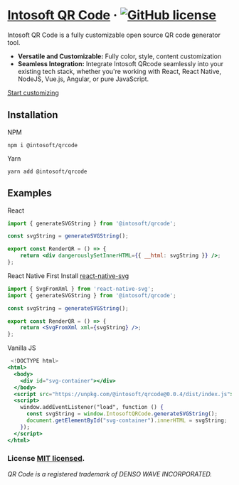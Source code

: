 # [Intosoft QR Code](https://qrcode.intosoft.com/) &middot; [![GitHub license](https://img.shields.io/badge/license-MIT-blue.svg)](https://github.com/Intosoft/qrcode/blob/main/LICENSE)

Intosoft QR Code is a fully customizable open source QR code generator tool.

-   **Versatile and Customizable:** Fully color, style, content customization
-   **Seamless Integration:** Integrate Intosoft QRcode seamlessly into your existing tech stack, whether you're working with React, React Native, NodeJS, Vue.js, Angular, or pure JavaScript.

[Start customizing](https://qrcode.intosoft.com)

## Installation

NPM

```
npm i @intosoft/qrcode
```

Yarn

```
yarn add @intosoft/qrcode
```

## Examples

React

```jsx
import { generateSVGString } from '@intosoft/qrcode';

const svgString = generateSVGString();

export const RenderQR = () => {
    return <div dangerouslySetInnerHTML={{ __html: svgString }} />;
};
```

React Native
First Install [react-native-svg](https://github.com/software-mansion/react-native-svg)

```jsx
import { SvgFromXml } from 'react-native-svg';
import { generateSVGString } from '@intosoft/qrcode';

const svgString = generateSVGString();

export const RenderQR = () => {
    return <SvgFromXml xml={svgString} />;
};
```

Vanilla JS

```jsx
 <!DOCTYPE html>
<html>
  <body>
    <div id="svg-container"></div>
  </body>
  <script src="https://unpkg.com/@intosoft/qrcode@0.0.4/dist/index.js"></script>
  <script>
    window.addEventListener("load", function () {
      const svgString = window.IntosoftQRCode.generateSVGString();
      document.getElementById("svg-container").innerHTML = svgString;
    });
  </script>
</html>
```

### License [MIT licensed](./LICENSE).

_QR Code is a registered trademark of DENSO WAVE INCORPORATED._
